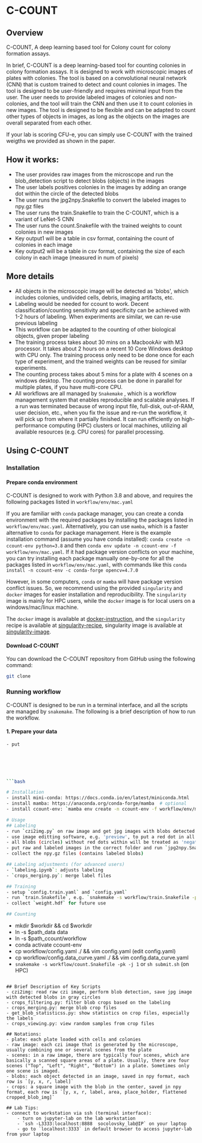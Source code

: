 # C-COUNT

## Overview	
C-COUNT, A deep learning based tool for Colony count for colony formation assays. 

In brief, C-COUNT is a deep learning-based tool for counting colonies in colony formation assays. It is designed to work with microscopic images of plates with colonies. The tool is based on a convolutional neural network (CNN) that is custom trained to detect and count colonies in images. The tool is designed to be user-friendly and requires minimal input from the user. The user needs to provide labeled images of colonies and non-colonies, and the tool will train the CNN and then use it to count colonies in new images. The tool is designed to be flexible and can be adapted to count other types of objects in images, as long as the objects on the images are overall separated from each other.

If your lab is scoring CFU-e, you can simply use C-COUNT with the trained weigths we provided as shown in the paper.

## How it works:
- The user provides raw images from the microscope and run the blob_detection script to detect blobs (objects) in the images
- The user labels positives colonies in the images by adding an orange dot within the circle of the detected blobs
- The user runs the jpg2npy.Snakefile to convert the labeled images to npy.gz files
- The user runs the train.Snakefile to train the C-COUNT, which is a variant of LeNet-5 CNN
- The user runs the count.Snakefile with the trained weights to count colonies in new images
- Key output1 will be a table in csv format, containing the count of colonies in each image
- Key output2 will be a table in csv format, containing the size of each colony in each image (measured in num of pixels)

## More details
- All objects in the microscopic image will be detected as 'blobs', which includes colonies, undivided cells, debris, imaging artifacts, etc.
- Labeling would be needed for ccount to work. Decent classification/counting sensitivity and specificity can be achieved with 1-2 hours of labeling. When experiments are similar, we can re-use previous labeling 
- This workflow can be adapted to the counting of other biological objects, given proper labeling
- The training process takes about 30 mins on a MacbookAir with M3 processor. It takes about 2 hours on a recent 10 Core Windows desktop with CPU only. The training process only need to be done once for each type of experiment, and the trained weights can be reused for similar experiments.
- The counting process takes about 5 mins for a plate with 4 scenes on a windows desktop. The counting process can be done in parallel for multiple plates, if you have multi-core CPU. 
- All workflows are all managed by `Snakemake` , which is a workflow management system that enables reproducible and scalable analyses. If a run was terminated because of wrong input file, full-disk, out-of-RAM, user decision, etc., when you fix the issue and re-run the workflow, it will pick up from where it partially finished. It can run efficiently on high-performance computing (HPC) clusters or local machines, utilizing all available resources (e.g. CPU cores) for parallel processing.

## Using C-COUNT
### Installation
#### Prepare conda environment 
C-COUNT is designed to work with Python 3.8 and above, and requires the following packages listed in `workflow/env/mac.yaml`

If you are familiar with `conda` package manager, you can create a conda environment with the required packages by installing the packages listed in `workflow/env/mac.yaml`. Alternatively, you can use `mamba`, which is a faster alternative to `conda` for package management. Here is the example installation command (assume you have conda installed): `conda create -n ccount-env python=3.8` and then `conda env update -n ccount-env -f workflow/env/mac.yaml`. If it had package version conflicts on your machine, you can try installing each package manually one-by-one for all the packages listed in `workflow/env/mac.yaml`, with commands like this `conda install -n ccount-env -c conda-forge opencv=4.7.0` 

However, in some computers, `conda` or `mamba` will have package version conflict issues. So, we recommend using the provided `singularity` and `docker` images for easier installation and reproducibility. The `singularity` image is mainly for HPC users, while the `docker` image is for local users on a windows/mac/linux machine. 

The `docker` image is available at [docker-instruction](https://github.com/hukai916/Dockerfile_collection/tree/main/miniconda3_ccount), and the `singularity` recipe is available at [singularity-recipe](https://github.com/hukai916/Singularity_recipe_collection/tree/main/ccount), singularity image is available at [singularity-image](https://www.dropbox.com/scl/fi/qm0vwommxek33x8172j6i/ccount_gpu.sif?rlkey=iffttjocvqyupe2qmolzdhxiv&dl=0).

#### Download C-COUNT
You can download the C-COUNT repository from GitHub using the following command:
```bash
git clone 
```


### Running workflow
C-COUNT is designed to be run in a terminal interface, and all the scripts are managed by `snakemake`. The following is a brief description of how to run the workflow.

#### 1. Prepare your data
```bash
- put 


```


```bash





```bash

# Installation
- install mini-conda: https://docs.conda.io/en/latest/miniconda.html
- install mamba: https://anaconda.org/conda-forge/mamba  # optional
- install ccount-env: `mamba env create -n ccount-env -f workflow/env/mac.yaml`  # only tested in mac with M2 processer, works on Ubuntu with minor adaptations, docker image will be provided for easier installation

# Usage
## Labeling
- run `czi2img.py` on raw image and get jpg images with blobs detected (circles)
- use image editting software, e.g. 'preview', to put a red dot in all circles with a 'positive' colony.
- all blobs (circles) without red dots within will be treated as 'negatives'
- put raw and labeled images in the correct folder and run `jpg2npy.Snakefile`, e.g.  `snakemake -s workflow/jpg2npy.Snakefile -pk -j1`
- collect the npy.gz files (contains labeled blobs)

## Labeling adjustments (for advanced users)
- `labeling.ipynb`: adjusts labeling
- `crops_merging.py`: merge label files

## Training
- setup `config.train.yaml` and `config.yaml`
- run `train.Snakefile`, e.g. `snakemake -s workflow/train.Snakefile -pk -j1`
- collect `weight.hdf` for future use

## Counting
```
- mkdir $workdir && cd $workdir
- ln -s $path_data data
- ln -s $path_ccount/workflow
- conda activate ccount-env
- cp workflow/config.yaml ./ && vim config.yaml (edit config.yaml)
- cp workflow/config.data_curve.yaml ./ && vim config.data_curve.yaml 
- `snakemake -s workflow/count.Snakefile -pk -j 1` or `sh submit.sh` (on HPC)
```

## Brief Description of Key Scripts
- czi2img: read raw czi image, perform blob detection, save jpg image with detected blobs in gray circles
- crops_filtering.py: filter blob crops based on the labeling
- crops_merging.py: merge blob crop files
- get_blob_statisticss.py: show statistics on crop files, especially the labels
- crops_viewing.py: view random samples from crop files

## Notations:
- plate: each plate loaded with cells and colonies
- raw image: each czi image that is generated by the microscope, usually combining one or several scenes from the plate
- scenes: in a raw image, there are typically four scenes, which are basically a scanned square areas of a plate. Usually, there are four scenes ("Top", "Left", "Right", "Bottom") in a plate. Sometimes only one scene is imaged.
- blobs: each object detected in an image, saved in npy format, each row is `[y, x, r, label]`
- crops: a square image with the blob in the center, saved in npy format, each row is `[y, x, r, label, area, place_holder, flattened cropped_blob_img]`

## Lab Tips:
- connect to workstation via ssh (terminal interface):
	- turn on jupyter-lab on the lab workstation
	- `ssh -L3333:localhost:8888  socolovsky_lab@IP` on your laptop
 	- go to `localhost:3333` in default browser to access jupyter-lab from your laptop

